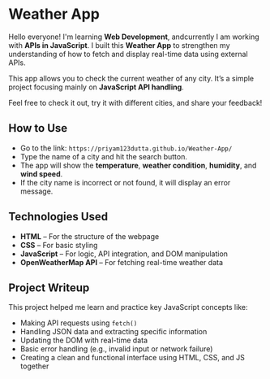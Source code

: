# Weather App

Hello everyone! I'm learning **Web Development**, andcurrently I am working with **APIs in JavaScript**. I built this **Weather App** to strengthen my understanding of how to fetch and display real-time data using external APIs.

This app allows you to check the current weather of any city. It’s a simple project focusing mainly on **JavaScript API handling**.

Feel free to check it out, try it with different cities, and share your feedback!

## How to Use

- Go to the link: `https://priyam123dutta.github.io/Weather-App/`
- Type the name of a city and hit the search button.
- The app will show the **temperature**, **weather condition**, **humidity**, and **wind speed**.
- If the city name is incorrect or not found, it will display an error message.

## Technologies Used

- **HTML** – For the structure of the webpage  
- **CSS** – For basic styling  
- **JavaScript** – For logic, API integration, and DOM manipulation  
- **OpenWeatherMap API** – For fetching real-time weather data

## Project Writeup

This project helped me learn and practice key JavaScript concepts like:

- Making API requests using `fetch()`
- Handling JSON data and extracting specific information
- Updating the DOM with real-time data
- Basic error handling (e.g., invalid input or network failure)
- Creating a clean and functional interface using HTML, CSS, and JS together
